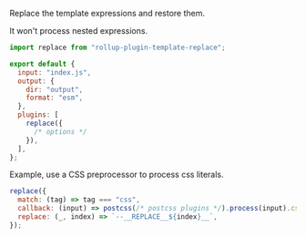 Replace the template expressions and restore them.

It won't process nested expressions.

```js
import replace from "rollup-plugin-template-replace";

export default {
  input: "index.js",
  output: {
    dir: "output",
    format: "esm",
  },
  plugins: [
    replace({
      /* options */
    }),
  ],
};
```

Example, use a CSS preprocessor to process css literals.

```js
replace({
  match: (tag) => tag === "css",
  callback: (input) => postcss(/* postcss plugins */).process(input).css.trim(),
  replace: (_, index) => `--__REPLACE__${index}__`,
});
```
